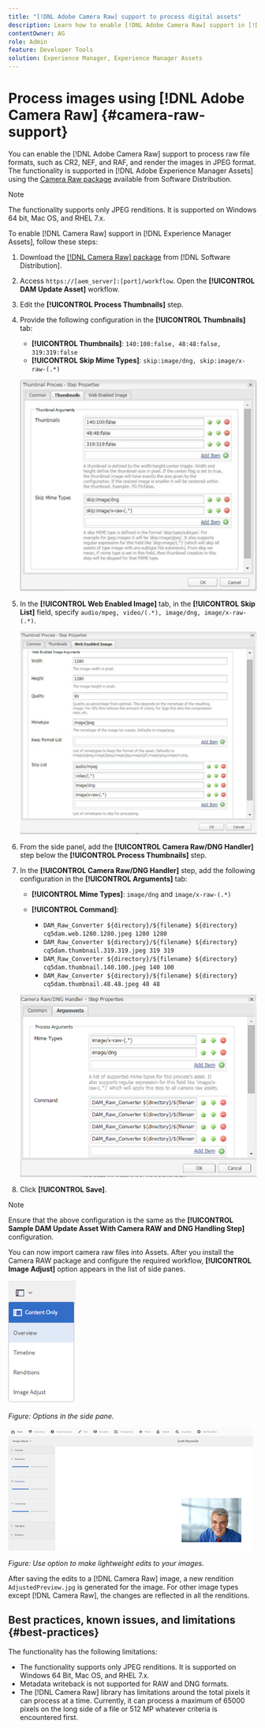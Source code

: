 ```yaml
---
title: "[!DNL Adobe Camera Raw] support to process digital assets"
description: Learn how to enable [!DNL Adobe Camera Raw] support in [!DNL Adobe Experience Manager Assets]
contentOwner: AG
role: Admin
feature: Developer Tools
solution: Experience Manager, Experience Manager Assets
---
```

# Process images using [!DNL Adobe Camera Raw] {#camera-raw-support}

You can enable the [!DNL Adobe Camera Raw] support to process raw file formats, such as CR2, NEF, and RAF, and render the images in JPEG format. The functionality is supported in [!DNL Adobe Experience Manager Assets] using the [Camera Raw package](https://experience.adobe.com/#/downloads/content/software-distribution/en/aem.html?package=/content/software-distribution/en/details.html/content/dam/aem/public/adobe/packages/aem630/product/assets/aem-assets-cameraraw-pkg) available from Software Distribution.

>[!NOTE]
>
>The functionality supports only JPEG renditions. It is supported on Windows 64 bit, Mac OS, and RHEL 7.x.

To enable [!DNL Camera Raw] support in [!DNL Experience Manager Assets], follow these steps:

1. Download the [[!DNL Camera Raw] package](https://experience.adobe.com/#/downloads/content/software-distribution/en/aem.html?package=/content/software-distribution/en/details.html/content/dam/aem/public/adobe/packages/cq650/product/assets/aem-assets-cameraraw-pkg-1.4.8.zip) from [!DNL Software Distribution].
1. Access `https://[aem_server]:[port]/workflow`. Open the **[!UICONTROL DAM Update Asset]** workflow.
1. Edit the **[!UICONTROL Process Thumbnails]** step.
1. Provide the following configuration in the **[!UICONTROL Thumbnails]** tab:

    * **[!UICONTROL Thumbnails]**: `140:100:false, 48:48:false, 319:319:false`
    * **[!UICONTROL Skip Mime Types]**: `skip:image/dng, skip:image/x-raw-(.*)`

   ![chlimage_1-128](assets/chlimage_1-334.png)

1. In the **[!UICONTROL Web Enabled Image]** tab, in the **[!UICONTROL Skip List]** field, specify `audio/mpeg, video/(.*), image/dng, image/x-raw-(.*)`.

   ![chlimage_1-129](assets/chlimage_1-335.png)

1. From the side panel, add the **[!UICONTROL Camera Raw/DNG Handler]** step below the **[!UICONTROL Process Thumbnails]** step.
1. In the **[!UICONTROL Camera Raw/DNG Handler]** step, add the following configuration in the **[!UICONTROL Arguments]** tab:

   * **[!UICONTROL Mime Types]**: `image/dng` and `image/x-raw-(.*)`
   * **[!UICONTROL Command]**:

     * `DAM_Raw_Converter ${directory}/${filename} ${directory} cq5dam.web.1280.1280.jpeg 1280 1280`
     * `DAM_Raw_Converter ${directory}/${filename} ${directory} cq5dam.thumbnail.319.319.jpeg 319 319`
     * `DAM_Raw_Converter ${directory}/${filename} ${directory} cq5dam.thumbnail.140.100.jpeg 140 100`
     * `DAM_Raw_Converter ${directory}/${filename} ${directory} cq5dam.thumbnail.48.48.jpeg 48 48`

   ![chlimage_1-130](assets/chlimage_1-336.png)

1. Click **[!UICONTROL Save]**.

>[!NOTE]
>
>Ensure that the above configuration is the same as the **[!UICONTROL Sample DAM Update Asset With Camera RAW and DNG Handling Step]** configuration.

You can now import camera raw files into Assets. After you install the Camera RAW package and configure the required workflow, **[!UICONTROL Image Adjust]** option appears in the list of side panes.

   ![chlimage_1-131](assets/chlimage_1-337.png)

   *Figure: Options in the side pane.*

   ![chlimage_1-132](assets/chlimage_1-338.png)

   *Figure: Use option to make lightweight edits to your images.*

After saving the edits to a [!DNL Camera Raw] image, a new rendition `AdjustedPreview.jpg` is generated for the image. For other image types except [!DNL Camera Raw], the changes are reflected in all the renditions.

## Best practices, known issues, and limitations {#best-practices}

The functionality has the following limitations:

* The functionality supports only JPEG renditions. It is supported on Windows 64 Bit, Mac OS, and RHEL 7.x.
* Metadata writeback is not supported for RAW and DNG formats.
* The [!DNL Camera Raw] library has limitations around the total pixels it can process at a time. Currently, it can process a maximum of 65000 pixels on the long side of a file or 512 MP whatever criteria is encountered first.
